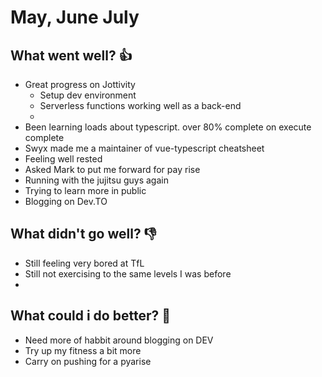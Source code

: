 # May, June July

## What went well? 👍

- Great progress on Jottivity
    - Setup dev environment
    - Serverless functions working well as a back-end
    - 
- Been learning loads about typescript. over 80% complete on execute complete
- Swyx made me a maintainer of vue-typescript cheatsheet
- Feeling well rested
- Asked Mark to put me forward for pay rise
- Running with the jujitsu guys again
- Trying to learn more in public
- Blogging on Dev.TO

## What didn't go well? 👎

- Still feeling very bored at TfL
- Still not exercising to the same levels I was before
- 

## What could i do better? 💪

- Need more of habbit around blogging on DEV
- Try up my fitness a bit more
- Carry on pushing for a pyarise